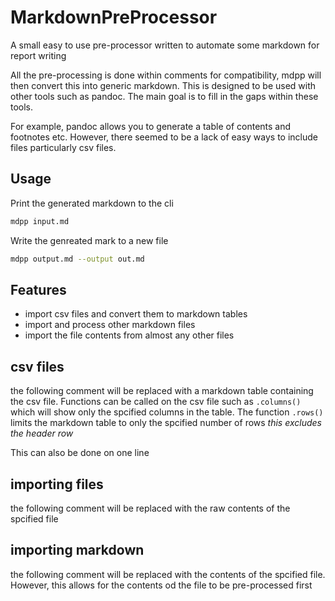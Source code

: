 # MarkdownPreProcessor

A small easy to use pre-processor written to automate some markdown for report writing


All the pre-processing is done within comments for compatibility, mdpp will then convert this into generic markdown.
This is designed to be used with other tools such as pandoc. The main goal is to fill in the gaps within these tools. 

For example, pandoc allows you to generate a table of contents and footnotes etc. However, there seemed to be a lack of easy ways to include files particularly csv files.


## Usage

Print the generated markdown to the cli
```bash
mdpp input.md
```

Write the genreated mark to a new file
```bash
mdpp output.md --output out.md
```

## Features

* import csv files and convert them to markdown tables
* import and process other markdown files
* import the file contents from almost any other files


## csv files

the following comment will be replaced with a markdown table containing the
csv file. Functions can be called on the csv file such as `.columns()` which
will show only the spcified columns in the table. The function `.rows()` limits
the markdown table to only the spcified number of rows *this excludes the header row*

<!--
    #csv "file.csv"
        .columns("Index", "First Name", "Last Name")
        .rows(5)
-->

This can also be done on one line

<!-- #csv "file.csv".rows(5).columns("Index", "First Name", "Last Name") -->


## importing files

the following comment will be replaced with the raw contents of the spcified file

<!-- #import "file.md" -->
<!-- #import "text_file.txt" -->


## importing markdown

the following comment will be replaced with the contents of the spcified file. However,
this allows for the contents od the file to be pre-processed first

<!-- #markdown "markdownpp_file.md" -->

